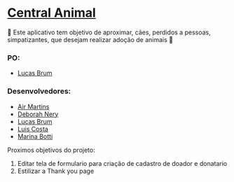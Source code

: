 # [Central Animal](https://fullstack-r2plg4vtt-devs-need-love-too.vercel.app/register/index.html)   
  
  
  🐶 Este aplicativo tem objetivo de aproximar, cães, perdidos a pessoas, simpatizantes, que desejam realizar adoção de animais 🐶
  
  ### PO:

* [Lucas Brum](https://github.com/Lucas-Brum)

  
### Desenvolvedores:
  
 * [Air Martins](https://github.com/AirMartins)
 * [Deborah Nery](https://github.com/Deborah-Nery)
 * [Lucas Brum](https://github.com/Lucas-Brum)
 * [Luis Costa](https://github.com/LuisCosta94)
 * [Marina Botti](https://github.com/marinabotti)
  
  
  Proximos objetivos do projeto:
  1. Editar tela de formulario para criação de cadastro de doador e donatario
  2. Estilizar a Thank you page


